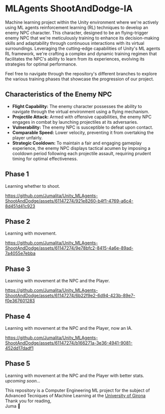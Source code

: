 # MLAgents ShootAndDodge-IA
Machine learning project within the Unity environment where we're actively using ML agents reinforcement learning (RL) techniques to develop an enemy NPC character. This character, designed to be an flying-trigger enemy NPC that we're meticulously training to enhance its decision-making skills and adaptability through continuous interactions with its virtual surroundings. Leveraging the cutting-edge capabilities of Unity's ML agents RL framework, we're crafting a complex and dynamic training regimen that facilitates the NPC's ability to learn from its experiences, evolving its strategies for optimal performance. 

Feel free to navigate through the repository's different branches to explore the various training phases that showcase the progression of our project.

## Characteristics of the Enemy NPC
- **Flight Capability:** The enemy character possesses the ability to navigate through the virtual environment using a flying mechanism.
- **Projectile Attack:** Armed with offensive capabilities, the enemy NPC engages in combat by launching projectiles at its adversaries.
- **Vulnerability:** The enemy NPC is susceptible to defeat upon contact.
- **Comparable Speed:** Lower velocity, preventing it from overtaking the player unfairly.
- **Strategic Cooldown:** To maintain a fair and engaging gameplay experience, the enemy NPC displays tactical acumen by imposing a cooldown period following each projectile assault, requiring prudent timing for optimal effectiveness.

## Phase 1
Learning whether to shoot.

https://github.com/Jumalita/Unity_MLAgents-ShootAndDodge/assets/61147274/921e8260-b4f1-4769-a6c4-8d451d41c923

## Phase 2
Learning with movement.

https://github.com/Jumalita/Unity_MLAgents-ShootAndDodge/assets/61147274/9e78bfc2-8415-4a6e-89ad-7a4055e7ebba

## Phase 3
Learning with movement at the NPC and the Player.

https://github.com/Jumalita/Unity_MLAgents-ShootAndDodge/assets/61147274/6b22f9e2-6d94-423b-89e7-f0e367601283

## Phase 4
Learning with movement at the NPC and the Player, now an IA.

https://github.com/Jumalita/Unity_MLAgents-ShootAndDodge/assets/61147274/b166271a-3e36-4941-9081-452dd17dadf1

## Phase 5
Learning with movement at the NPC and the Player with better stats.
_upcoming soon..._

This repository is a Computer Engineering ML project for the subject of Advanced Tecniques of Machine Learning at the [University of Girona](https://www.udg.edu/en/)
<br />
Thank you for reading, <br />
Juma :yellow_heart:
